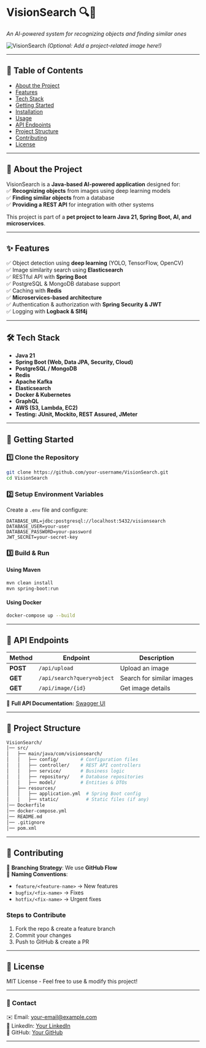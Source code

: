 # **VisionSearch** 🔍🚀  
*An AI-powered system for recognizing objects and finding similar ones*  

![VisionSearch](https://your-image-link.com) *(Optional: Add a project-related image here!)*  

---

## **📌 Table of Contents**  
- [About the Project](#about-the-project)  
- [Features](#features)  
- [Tech Stack](#tech-stack)  
- [Getting Started](#getting-started)  
- [Installation](#installation)  
- [Usage](#usage)  
- [API Endpoints](#api-endpoints)  
- [Project Structure](#project-structure)  
- [Contributing](#contributing)  
- [License](#license)  

---

## **📖 About the Project**  
VisionSearch is a **Java-based AI-powered application** designed for:  
✅ **Recognizing objects** from images using deep learning models  
✅ **Finding similar objects** from a database  
✅ **Providing a REST API** for integration with other systems  

This project is part of a **pet project to learn Java 21, Spring Boot, AI, and microservices**.  

---

## **✨ Features**  
✅ Object detection using **deep learning** (YOLO, TensorFlow, OpenCV)  
✅ Image similarity search using **Elasticsearch**  
✅ RESTful API with **Spring Boot**  
✅ PostgreSQL & MongoDB database support  
✅ Caching with **Redis**  
✅ **Microservices-based architecture**  
✅ Authentication & authorization with **Spring Security & JWT**  
✅ Logging with **Logback & Slf4j**  

---

## **🛠 Tech Stack**  
- **Java 21**  
- **Spring Boot (Web, Data JPA, Security, Cloud)**  
- **PostgreSQL / MongoDB**  
- **Redis**  
- **Apache Kafka**  
- **Elasticsearch**  
- **Docker & Kubernetes**  
- **GraphQL**  
- **AWS (S3, Lambda, EC2)**  
- **Testing: JUnit, Mockito, REST Assured, JMeter**  

---

## **🚀 Getting Started**  
### **1️⃣ Clone the Repository**  
```bash
git clone https://github.com/your-username/VisionSearch.git
cd VisionSearch
```

### **2️⃣ Setup Environment Variables**  
Create a `.env` file and configure:  
```env
DATABASE_URL=jdbc:postgresql://localhost:5432/visionsearch
DATABASE_USER=your-user
DATABASE_PASSWORD=your-password
JWT_SECRET=your-secret-key
```

### **3️⃣ Build & Run**  
#### **Using Maven**  
```bash
mvn clean install
mvn spring-boot:run
```
#### **Using Docker**  
```bash
docker-compose up --build
```

---

## **📡 API Endpoints**  
| Method | Endpoint | Description |
|--------|---------|-------------|
| **POST** | `/api/upload` | Upload an image |
| **GET** | `/api/search?query=object` | Search for similar images |
| **GET** | `/api/image/{id}` | Get image details |

📌 **Full API Documentation:** [Swagger UI](http://localhost:8080/swagger-ui.html)  

---

## **📁 Project Structure**  
```bash
VisionSearch/
│── src/
│   ├── main/java/com/visionsearch/
│   │   ├── config/        # Configuration files
│   │   ├── controller/    # REST API controllers
│   │   ├── service/       # Business logic
│   │   ├── repository/    # Database repositories
│   │   ├── model/         # Entities & DTOs
│   ├── resources/
│   │   ├── application.yml  # Spring Boot config
│   │   ├── static/          # Static files (if any)
│── Dockerfile
│── docker-compose.yml
│── README.md
│── .gitignore
│── pom.xml
```

---

## **🤝 Contributing**  
🔹 **Branching Strategy**: We use **GitHub Flow**  
🔹 **Naming Conventions**:  
   - `feature/<feature-name>` → New features  
   - `bugfix/<fix-name>` → Fixes  
   - `hotfix/<fix-name>` → Urgent fixes  

### **Steps to Contribute**  
1. Fork the repo & create a feature branch  
2. Commit your changes  
3. Push to GitHub & create a PR  

---

## **📜 License**  
MIT License - Feel free to use & modify this project!  

---

### **📧 Contact**  
✉️ Email: your-email@example.com  
🔗 LinkedIn: [Your LinkedIn](https://linkedin.com/in/yourprofile)  
📂 GitHub: [Your GitHub](https://github.com/your-username)  

---

